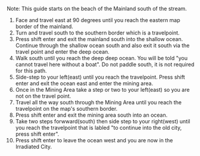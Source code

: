Note: This guide starts on the beach of the Mainland south of the stream.
1. Face and travel east at 90 degrees until you reach the eastern map border of the mainland.
2. Turn and travel south to the southern border which is a travelpoint.
3. Press shift enter and exit the mainland south into the shallow ocean. Continue through the shallow ocean south and also exit it south via the travel point and enter the deep ocean.
4. Walk south until you reach the deep deep ocean. You will be told "you cannot travel here without a boat". Do not paddle south, it is not required for this path.
5. Side-step to your left(east) until you reach the travelpoint. Press shift enter and exit the ocean east and enter the mining area.
6. Once in the Mining Area take a step or two to your left(east) so you are not on the travel point.
7. Travel all the way south through the Mining Area until you reach the travelpoint on the map's southern border.
8. Press shift enter and exit the mining area south into an ocean.
9. Take two steps forwward(south) then side step to your right(west) until you reach the travelpoint that is labled "to continue into the old city, press shift enter".
10. Press shift enter to leave the ocean west and you are now in the Irradiated City.